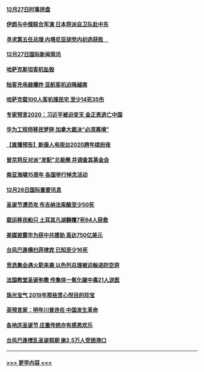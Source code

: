 #### [12月27日时事拼盘](../pages/prog202/a102738992.md?t=12280722) 
#### [伊朗与中俄联合军演 日本将派自卫队赴中东](../pages/prog202/a102738823.md?t=12280722) 
#### [寻求第五任总理 内塔尼亚胡党内初选获胜　](../pages/prog202/a102738772.md?t=12280722) 
#### [12月27日国际新闻简讯](../pages/prog202/a102738604.md?t=12280722) 
#### [哈萨克斯坦客机坠毁](../pages/prog202/a102738606.md?t=12280722) 
#### [陆客充电器爆炸 亚航客机迫降越南](../pages/prog202/a102738530.md?t=12280722) 
#### [哈萨克载100人客机撞民宅 至少14死35伤](../pages/prog202/a102738485.md?t=12280722) 
#### [专家预言2020：习近平被迫变天 金正恩逃亡中国](../pages/prog202/a102738340.md?t=12280722) 
#### [华为工程师移民梦碎 加拿大裁决“必须离境”](../pages/prog202/a102738306.md?t=12280722) 
#### [【直播预告】新唐人电视台2020跨年缤纷夜](../pages/prog202/a102738273.md?t=12280722) 
#### [普京将反对派“发配”北极圈 并调查其基金会](../pages/prog202/a102738056.md?t=12280722) 
#### [南亚海啸15周年 各国举行悼念活动](../pages/prog202/a102738043.md?t=12280722) 
#### [12月26日国际重要讯息](../pages/prog202/a102737872.md?t=12280722) 
#### [圣诞节遭恐攻 布吉纳法索酿至少50死](../pages/prog202/a102737869.md?t=12280722) 
#### [载运移民船只 土耳其凡湖翻覆7死64人获救](../pages/prog202/a102737839.md?t=12280722) 
#### [美媒披露华为获中共援助 高达750亿美元](../pages/prog202/a102737744.md?t=12280722) 
#### [台风巴逢横扫菲律宾 已知至少16死](../pages/prog202/a102737673.md?t=12280722) 
#### [竞选集会遇火箭来袭 以色列总理被迫躲进防空洞](../pages/prog202/a102737659.md?t=12280722) 
#### [法国教堂圣诞弥撒 传集体一氧化碳中毒21人送医](../pages/prog202/a102737634.md?t=12280722) 
#### [珠光宝气 2019年那些赏心悦目的珍宝](../pages/prog202/a102737509.md?t=12280722) 
#### [英预言家：明年川普连任 中国发生革命](../pages/prog202/a102737473.md?t=12280722) 
#### [各地庆圣诞节 庄重传统亦有感恩欢乐](../pages/prog202/a102737408.md?t=12280722) 
#### [台风巴逢搅乱圣诞假期 逾2.5万人受困港口](../pages/prog202/a102737251.md?t=12280722) 

----
#### [ >>> 更早内容 <<< ](../indexes/prog202-earlier.md)
